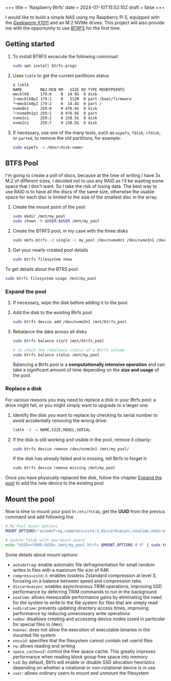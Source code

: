 +++
title = 'Raspberry Btrfs'
date = 2024-07-10T15:52:10Z
draft = false
+++

I would like to build a simple NAS using my Raspberry Pi 5, equipped with the [Geekworm X1011](https://wiki.geekworm.com/X1011) and an M.2 NVMe drives. This project will also provide me with the opportunity to use [BTRFS](https://en.wikipedia.org/wiki/Btrfs) for the first time.

## Getting started

1. To install BTRFS excecute the following commnad:

    ```sh
    sudo apt install btrfs-progs
    ```

1. Uses `lsblk` to get the current partitions status

    ```sh
    $ lsblk 
    NAME        MAJ:MIN RM   SIZE RO TYPE MOUNTPOINTS
    mmcblk0     179:0    0  14.9G  0 disk 
    ├─mmcblk0p1 179:1    0   512M  0 part /boot/firmware
    └─mmcblk0p2 179:2    0  14.4G  0 part /
    nvme0n1     259:0    0 476.9G  0 disk 
    └─nvme0n1p1 259:1    0 476.9G  0 part 
    nvme1n1     259:2    0 238.5G  0 disk 
    nvme2n1     259:7    0 238.5G  0 disk 
    ```

1. If necessary, use one of the many tools, such as `wipefs`, `fdisk`, `cfdisk`, or `parted`, to remove the old partitions, for example:

    ```sh
    sudo wipefs -a /dev/<disk-name>
    ```

## BTFS Pool

I'm going to create a poll of discs, because at the time of writing I have 3x M.2 of different sizes, I decided not to use any RAID as I'll be wasting some space that I don't want. So I take the risk of losing data.
The best way to use RAID is to have all the discs of the same size, otherwise the usable space for each disc is limited to the size of the smallest disc in the array.

1. Create the mount point of the pool

    ```sh
    sudo mkdir /mnt/my_pool
    sudo chown -R $USER:$USER /mnt/my_pool
    ```

1. Create the BTRFS pool, in my case with the three disks

    ```sh
    sudo mkfs.btrfs -d single -L my_pool /dev/nvme0n1 /dev/nvme1n1 /dev/nvme2n1 -f
    ```

1. Get your nearly created pool details

    ```sh
    sudo btrfs filesystem show
    ```

To get details about the BTRS pool

```sh
sudo btrfs filesystem usage /mnt/my_pool
```

### Expand the pool

1. If necessary, wipe the disk before adding it to the pool.
1. Add the disk to the existing Btrfs pool

    ```sh
    sudo btrfs device add /dev/nvme3n1 /mnt/btrfs_pool
    ```

1. Rebalance the data across all disks

    ```sh
    sudo btrfs balance start /mnt/btrfs_pool

    # to check the rebalance status of a Btrfs volume
    sudo btrfs balance status /mnt/my_pool
    ```

    Balancing a Btrfs pool is a **computationally intensive operation** and can take a significant amount of time depending on the **size and usage** of the pool.

### Replace a disk

For various reasons you may need to replace a disk in your Btrfs pool: a drive might fail, or you might simply want to upgrade to a larger one.

1. Identify the disk you want to replace by checking its serial number to avoid accidentally removing the wrong drive:

    ```sh
    lsblk -d -o NAME,SIZE,MODEL,SERIAL
    ```

1. If the disk is still working and visible in the pool, remove it cleanly:

    ```sh
    sudo btrfs device remove /dev/nvme3n1 /mnt/my_pool/
    ```

    If the disk has already failed and is missing, tell Btrfs to forget it:

    ```sh
    sudo btrfs device remove missing /mnt/my_pool
    ```

Once you have physically replaced the disk, follow the chapter [Expand the pool](#expand-the-pool) to add the new device to the existing pool.

## Mount the pool

Now is time to mount your pool in `/etc/fstab`, get the **UUID** from the previus command and add following line

```sh
# My Pool mount options
MOUNT_OPTIONS="autodefrag,compress=zstd:3,discard=async,noatime,nodiratime,nodev,rw,space_cache=v2,ssd,user"

# Update fstab with new mount point
echo "UUID=<YOUR-UUID> /mnt/my_pool btrfs $MOUNT_OPTIONS 0 0" | sudo tee -a /etc/fstab
```

Some details about mount options:

* `autodefrag`: enable automatic file defragmentation for small random writes in files with a maximum file size of 64K
* `compress=zstd:3`: enables lossless Zstandard compression at level 3, focusing on a balance between speed and compression ratio.
* `discard=async`: enables asynchronous TRIM operations, improving SSD performance by deferring TRIM commands to run in the background
* `noatime`: allows measurable performance gains by eliminating the need for the system to write to the file system for files that are simply read
* `nodiratime`: prevents updating directory access times, improving performance by reducing unnecessary write operations
* `nodev`: disallows creating and accessing device nodes (used in particular for special files in /dev);
* `noexec`: does not allow the execution of executable binaries in the mounted file system
* `nosuid`: specifies that the filesystem cannot contain set userid files
* `rw`: allows reading and writing
* `space_cache=v2`: control the free space cache. This greatly improves performance when reading block group free space into memory
* `ssd`: by default, Btrfs will enable or disable SSD allocation heuristics depending on whether a rotational or non-rotational device is in use
* `user`: allows ordinary users to mount and unmount the filesystem
